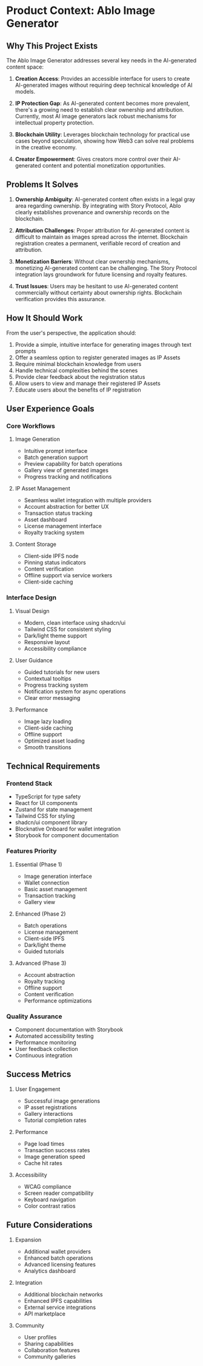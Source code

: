 # Product Context: Ablo Image Generator

## Why This Project Exists

The Ablo Image Generator addresses several key needs in the AI-generated content space:

1. **Creation Access**: Provides an accessible interface for users to create AI-generated images without requiring deep technical knowledge of AI models.

2. **IP Protection Gap**: As AI-generated content becomes more prevalent, there's a growing need to establish clear ownership and attribution. Currently, most AI image generators lack robust mechanisms for intellectual property protection.

3. **Blockchain Utility**: Leverages blockchain technology for practical use cases beyond speculation, showing how Web3 can solve real problems in the creative economy.

4. **Creator Empowerment**: Gives creators more control over their AI-generated content and potential monetization opportunities.

## Problems It Solves

1. **Ownership Ambiguity**: AI-generated content often exists in a legal gray area regarding ownership. By integrating with Story Protocol, Ablo clearly establishes provenance and ownership records on the blockchain.

2. **Attribution Challenges**: Proper attribution for AI-generated content is difficult to maintain as images spread across the internet. Blockchain registration creates a permanent, verifiable record of creation and attribution.

3. **Monetization Barriers**: Without clear ownership mechanisms, monetizing AI-generated content can be challenging. The Story Protocol integration lays groundwork for future licensing and royalty features.

4. **Trust Issues**: Users may be hesitant to use AI-generated content commercially without certainty about ownership rights. Blockchain verification provides this assurance.

## How It Should Work

From the user's perspective, the application should:

1. Provide a simple, intuitive interface for generating images through text prompts
2. Offer a seamless option to register generated images as IP Assets
3. Require minimal blockchain knowledge from users
4. Handle technical complexities behind the scenes
5. Provide clear feedback about the registration status
6. Allow users to view and manage their registered IP Assets
7. Educate users about the benefits of IP registration

## User Experience Goals

### Core Workflows

1. Image Generation

   - Intuitive prompt interface
   - Batch generation support
   - Preview capability for batch operations
   - Gallery view of generated images
   - Progress tracking and notifications

2. IP Asset Management

   - Seamless wallet integration with multiple providers
   - Account abstraction for better UX
   - Transaction status tracking
   - Asset dashboard
   - License management interface
   - Royalty tracking system

3. Content Storage
   - Client-side IPFS node
   - Pinning status indicators
   - Content verification
   - Offline support via service workers
   - Client-side caching

### Interface Design

1. Visual Design

   - Modern, clean interface using shadcn/ui
   - Tailwind CSS for consistent styling
   - Dark/light theme support
   - Responsive layout
   - Accessibility compliance

2. User Guidance

   - Guided tutorials for new users
   - Contextual tooltips
   - Progress tracking system
   - Notification system for async operations
   - Clear error messaging

3. Performance
   - Image lazy loading
   - Client-side caching
   - Offline support
   - Optimized asset loading
   - Smooth transitions

## Technical Requirements

### Frontend Stack

- TypeScript for type safety
- React for UI components
- Zustand for state management
- Tailwind CSS for styling
- shadcn/ui component library
- Blocknative Onboard for wallet integration
- Storybook for component documentation

### Features Priority

1. Essential (Phase 1)

   - Image generation interface
   - Wallet connection
   - Basic asset management
   - Transaction tracking
   - Gallery view

2. Enhanced (Phase 2)

   - Batch operations
   - License management
   - Client-side IPFS
   - Dark/light theme
   - Guided tutorials

3. Advanced (Phase 3)
   - Account abstraction
   - Royalty tracking
   - Offline support
   - Content verification
   - Performance optimizations

### Quality Assurance

- Component documentation with Storybook
- Automated accessibility testing
- Performance monitoring
- User feedback collection
- Continuous integration

## Success Metrics

1. User Engagement

   - Successful image generations
   - IP asset registrations
   - Gallery interactions
   - Tutorial completion rates

2. Performance

   - Page load times
   - Transaction success rates
   - Image generation speed
   - Cache hit rates

3. Accessibility
   - WCAG compliance
   - Screen reader compatibility
   - Keyboard navigation
   - Color contrast ratios

## Future Considerations

1. Expansion

   - Additional wallet providers
   - Enhanced batch operations
   - Advanced licensing features
   - Analytics dashboard

2. Integration

   - Additional blockchain networks
   - Enhanced IPFS capabilities
   - External service integrations
   - API marketplace

3. Community
   - User profiles
   - Sharing capabilities
   - Collaboration features
   - Community galleries
